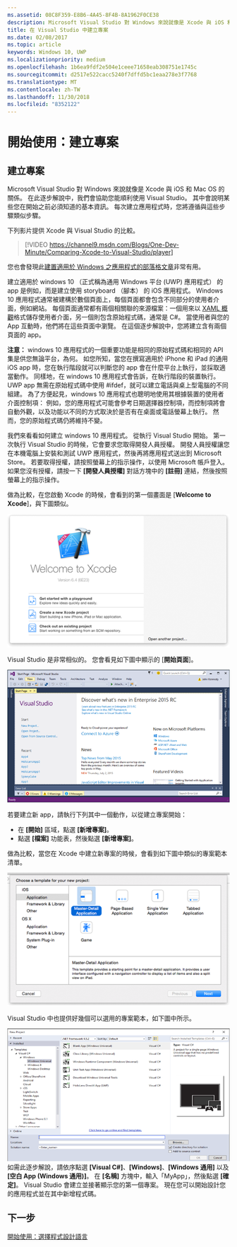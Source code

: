 ```yaml
---
ms.assetid: 08C8F359-E8B6-4A45-8F4B-8A1962F0CE38
description: Microsoft Visual Studio 對 Windows 來說就像是 Xcode 與 iOS 和 Mac OS 的關係。 在此逐步解說中，我們會協助您能順利使用 Visual Studio。
title: 在 Visual Studio 中建立專案
ms.date: 02/08/2017
ms.topic: article
keywords: Windows 10, UWP
ms.localizationpriority: medium
ms.openlocfilehash: 1b6ea9fdf2e504e1ceee71658eab308751e1745c
ms.sourcegitcommit: d2517e522cacc5240f7dffd5bc1eaa278e3f7768
ms.translationtype: MT
ms.contentlocale: zh-TW
ms.lasthandoff: 11/30/2018
ms.locfileid: "8352122"
---
```

# <a name="getting-started-creating-a-project"></a>開始使用：建立專案

## <a name="creating-a-project"></a>建立專案

Microsoft Visual Studio 對 Windows 來說就像是 Xcode 與 iOS 和 Mac OS 的關係。 在此逐步解說中，我們會協助您能順利使用 Visual Studio。 其中會說明某些您在開始之前必須知道的基本資訊。 每次建立應用程式時，您將遵循與這些步驟類似步驟。

下列影片提供 Xcode 與 Visual Studio 的比較。

> [!VIDEO https://channel9.msdn.com/Blogs/One-Dev-Minute/Comparing-Xcode-to-Visual-Studio/player]

您也會發現此[建置適用於 Windows 之應用程式的部落格文章](https://blogs.windows.com/buildingapps/2016/01/27/visual-studio-walkthrough-for-ios-developers/)非常有用。

建立適用於 windows 10 （正式稱為通用 Windows 平台 (UWP) 應用程式） 的 app 是例如，而是建立使用 storyboard （腳本） 的 iOS 應用程式。 Windows 10 應用程式通常被建構於數個頁面上，每個頁面都會包含不同部分的使用者介面，例如網站。 每個頁面通常都有兩個相關聯的來源檔案：一個用來以 [XAML 概觀](https://msdn.microsoft.com/library/windows/apps/mt185595)格式儲存使用者介面，另一個則包含原始程式碼，通常是 C#。 當使用者與您的 App 互動時，他們將在這些頁面中瀏覽。 在這個逐步解說中，您將建立含有兩個頁面的 app。

**注意：** windows 10 應用程式的一個重要功能是相同的原始程式碼和相同的 API 集是供您無論平台，為何。 如您所知，當您在撰寫適用於 iPhone 和 iPad 的通用 iOS app 時，您在執行階段就可以判斷您的 app 會在什麼平台上執行，並採取適當動作。 同樣地，在 windows 10 應用程式會告訴，在執行階段的裝置執行。 UWP app 無需在原始程式碼中使用 \#ifdef，就可以建立電話與桌上型電腦的不同組建。 為了方便起見，windows 10 應用程式也聰明地使用其根據裝置的使用者介面控制項： 例如，您的應用程式可能會參考日期選擇器控制項，而控制項將會自動外觀，以及功能以不同的方式取決於是否有在桌面或電話螢幕上執行。 然而，您的原始程式碼仍將維持不變。

我們來看看如何建立 windows 10 應用程式。 從執行 Visual Studio 開始。 第一次執行 Visual Studio 的時候，它會要求您取得開發人員授權。 開發人員授權讓您在本機電腦上安裝和測試 UWP 應用程式，然後再將應用程式送出到 Microsoft Store。 若要取得授權，請按照螢幕上的指示操作，以使用 Microsoft 帳戶登入。 如果您沒有授權，請按一下 **\[開發人員授權\]** 對話方塊中的 **\[註冊\]** 連結，然後按照螢幕上的指示操作。

做為比較，在您啟動 Xcode 的時候，會看到的第一個畫面是 [**Welcome to Xcode**]，與下圖類似。

![Xcode 歡迎畫面](images/ios-to-uwp/ios-to-uwp-xcode-welcome.png)

Visual Studio 是非常相似的。 您會看見如下圖中顯示的 [**開始頁面**]。

![Visual Studio 開始畫面](images/ios-to-uwp/ios-to-uwp-vs-welcome.png)

若要建立新 app，請執行下列其中一個動作，以從建立專案開始：

-   在 **\[開始\]** 區域，點選 **\[新增專案\]**。
-   點選 **\[檔案\]** 功能表，然後點選 **\[新增專案\]**。

做為比較，當您在 Xcode 中建立新專案的時候，會看到如下圖中類似的專案範本清單。

![Xcode 新增專案對話方塊](images/ios-to-uwp/ios-to-uwp-xcode-choose-template.png)

Visual Studio 中也提供好幾個可以選用的專案範本，如下圖中所示。

![Visual Studio [新增專案] 對話方塊](images/ios-to-uwp/ios-to-uwp-vs-choose-template.png)如需此逐步解說，請依序點選 **\[Visual C#\]**、**\[Windows\]**、**\[Windows 通用\]** 以及 **\[空白 App (Windows 通用)\]**。 在 **\[名稱\]** 方塊中，輸入「MyApp」，然後點選 **\[確定\]**。 Visual Studio 會建立並接著顯示您的第一個專案。 現在您可以開始設計您的應用程式並在其中新增程式碼。

## <a name="next-step"></a>下一步

[開始使用：選擇程式設計語言](getting-started-choosing-a-programming-language.md)
